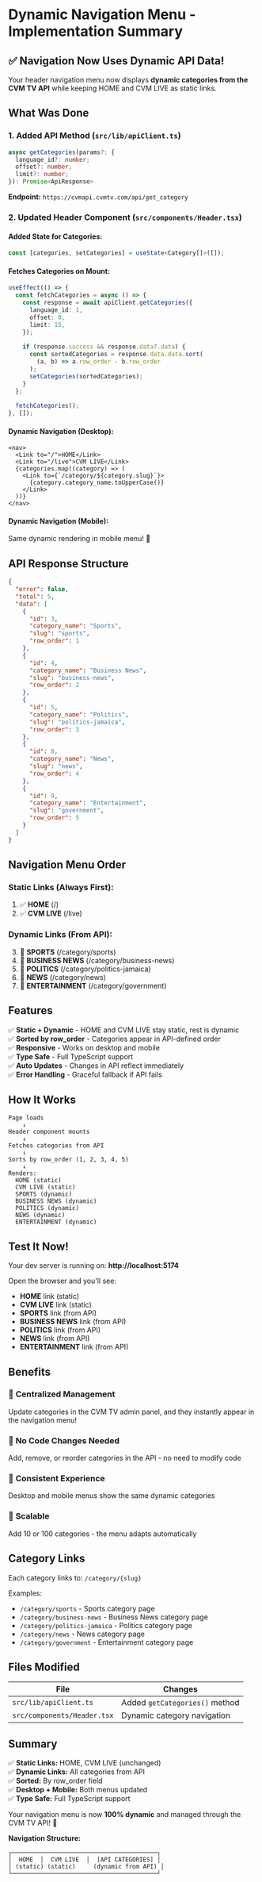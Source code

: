 # Dynamic Navigation Menu - Implementation Summary

## ✅ Navigation Now Uses Dynamic API Data!

Your header navigation menu now displays **dynamic categories from the CVM TV API** while keeping HOME and CVM LIVE as static links.

## What Was Done

### 1. **Added API Method** (`src/lib/apiClient.ts`)
```typescript
async getCategories(params?: {
  language_id?: number;
  offset?: number;
  limit?: number;
}): Promise<ApiResponse>
```

**Endpoint:** `https://cvmapi.cvmtv.com/api/get_category`

### 2. **Updated Header Component** (`src/components/Header.tsx`)

#### Added State for Categories:
```typescript
const [categories, setCategories] = useState<Category[]>([]);
```

#### Fetches Categories on Mount:
```typescript
useEffect(() => {
  const fetchCategories = async () => {
    const response = await apiClient.getCategories({
      language_id: 1,
      offset: 0,
      limit: 15,
    });
    
    if (response.success && response.data?.data) {
      const sortedCategories = response.data.data.sort(
        (a, b) => a.row_order - b.row_order
      );
      setCategories(sortedCategories);
    }
  };
  
  fetchCategories();
}, []);
```

#### Dynamic Navigation (Desktop):
```tsx
<nav>
  <Link to="/">HOME</Link>
  <Link to="/live">CVM LIVE</Link>
  {categories.map((category) => (
    <Link to={`/category/${category.slug}`}>
      {category.category_name.toUpperCase()}
    </Link>
  ))}
</nav>
```

#### Dynamic Navigation (Mobile):
Same dynamic rendering in mobile menu! 📱

## API Response Structure

```json
{
  "error": false,
  "total": 5,
  "data": [
    {
      "id": 3,
      "category_name": "Sports",
      "slug": "sports",
      "row_order": 1
    },
    {
      "id": 4,
      "category_name": "Business News",
      "slug": "business-news",
      "row_order": 2
    },
    {
      "id": 5,
      "category_name": "Politics",
      "slug": "politics-jamaica",
      "row_order": 3
    },
    {
      "id": 8,
      "category_name": "News",
      "slug": "news",
      "row_order": 4
    },
    {
      "id": 9,
      "category_name": "Entertainment",
      "slug": "government",
      "row_order": 5
    }
  ]
}
```

## Navigation Menu Order

### Static Links (Always First):
1. ✅ **HOME** (/)
2. ✅ **CVM LIVE** (/live)

### Dynamic Links (From API):
3. 🔄 **SPORTS** (/category/sports)
4. 🔄 **BUSINESS NEWS** (/category/business-news)
5. 🔄 **POLITICS** (/category/politics-jamaica)
6. 🔄 **NEWS** (/category/news)
7. 🔄 **ENTERTAINMENT** (/category/government)

## Features

✅ **Static + Dynamic** - HOME and CVM LIVE stay static, rest is dynamic  
✅ **Sorted by row_order** - Categories appear in API-defined order  
✅ **Responsive** - Works on desktop and mobile  
✅ **Type Safe** - Full TypeScript support  
✅ **Auto Updates** - Changes in API reflect immediately  
✅ **Error Handling** - Graceful fallback if API fails  

## How It Works

```
Page loads
    ↓
Header component mounts
    ↓
Fetches categories from API
    ↓
Sorts by row_order (1, 2, 3, 4, 5)
    ↓
Renders:
  HOME (static)
  CVM LIVE (static)
  SPORTS (dynamic)
  BUSINESS NEWS (dynamic)
  POLITICS (dynamic)
  NEWS (dynamic)
  ENTERTAINMENT (dynamic)
```

## Test It Now!

Your dev server is running on: **http://localhost:5174**

Open the browser and you'll see:
- **HOME** link (static)
- **CVM LIVE** link (static)
- **SPORTS** link (from API)
- **BUSINESS NEWS** link (from API)
- **POLITICS** link (from API)
- **NEWS** link (from API)
- **ENTERTAINMENT** link (from API)

## Benefits

### 🎯 **Centralized Management**
Update categories in the CVM TV admin panel, and they instantly appear in the navigation menu!

### 🔄 **No Code Changes Needed**
Add, remove, or reorder categories in the API - no need to modify code

### 📱 **Consistent Experience**
Desktop and mobile menus show the same dynamic categories

### 🚀 **Scalable**
Add 10 or 100 categories - the menu adapts automatically

## Category Links

Each category links to: `/category/{slug}`

Examples:
- `/category/sports` - Sports category page
- `/category/business-news` - Business News category page
- `/category/politics-jamaica` - Politics category page
- `/category/news` - News category page
- `/category/government` - Entertainment category page

## Files Modified

| File | Changes |
|------|---------|
| `src/lib/apiClient.ts` | Added `getCategories()` method |
| `src/components/Header.tsx` | Dynamic category navigation |

## Summary

✅ **Static Links:** HOME, CVM LIVE (unchanged)  
✅ **Dynamic Links:** All categories from API  
✅ **Sorted:** By row_order field  
✅ **Desktop + Mobile:** Both menus updated  
✅ **Type Safe:** Full TypeScript support  

Your navigation menu is now **100% dynamic** and managed through the CVM TV API! 🎉

**Navigation Structure:**
```
┌─────────────────────────────────────────┐
│  HOME  │  CVM LIVE  │  [API CATEGORIES] │
│ (static) (static)     (dynamic from API) │
└─────────────────────────────────────────┘
```

